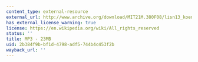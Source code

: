 ```yaml
---
content_type: external-resource
external_url: http://www.archive.org/download/MIT21M.380F08/lisn13_koenig.mp3
has_external_license_warning: true
license: https://en.wikipedia.org/wiki/All_rights_reserved
status: ''
title: MP3 - 23MB
uid: 2b384f9b-bf1d-4798-adf5-744b4c453f2b
wayback_url: ''
---
```

